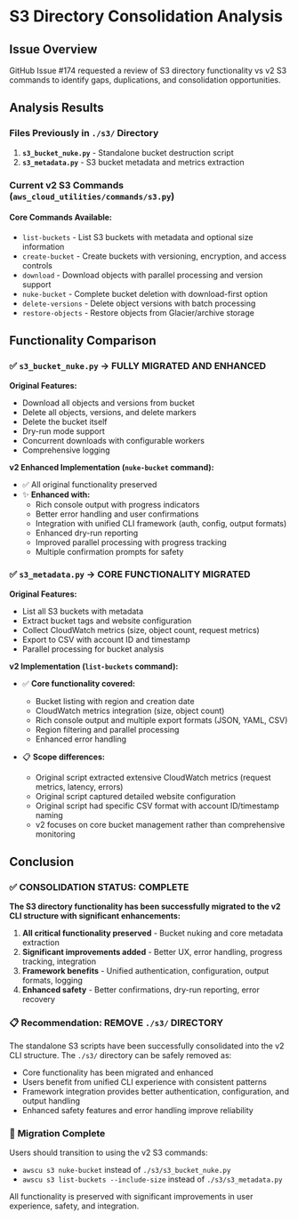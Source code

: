# S3 Directory Consolidation Analysis

## Issue Overview
GitHub Issue #174 requested a review of S3 directory functionality vs v2 S3 commands to identify gaps, duplications, and consolidation opportunities.

## Analysis Results

### Files Previously in `./s3/` Directory
1. **`s3_bucket_nuke.py`** - Standalone bucket destruction script
2. **`s3_metadata.py`** - S3 bucket metadata and metrics extraction

### Current v2 S3 Commands (`aws_cloud_utilities/commands/s3.py`)

#### Core Commands Available:
- `list-buckets` - List S3 buckets with metadata and optional size information
- `create-bucket` - Create buckets with versioning, encryption, and access controls
- `download` - Download objects with parallel processing and version support
- `nuke-bucket` - Complete bucket deletion with download-first option
- `delete-versions` - Delete object versions with batch processing
- `restore-objects` - Restore objects from Glacier/archive storage

## Functionality Comparison

### ✅ `s3_bucket_nuke.py` → **FULLY MIGRATED AND ENHANCED**

**Original Features:**
- Download all objects and versions from bucket
- Delete all objects, versions, and delete markers
- Delete the bucket itself
- Dry-run mode support
- Concurrent downloads with configurable workers
- Comprehensive logging

**v2 Enhanced Implementation (`nuke-bucket` command):**
- ✅ All original functionality preserved
- ✨ **Enhanced with:**
  - Rich console output with progress indicators
  - Better error handling and user confirmations
  - Integration with unified CLI framework (auth, config, output formats)
  - Enhanced dry-run reporting
  - Improved parallel processing with progress tracking
  - Multiple confirmation prompts for safety

### ✅ `s3_metadata.py` → **CORE FUNCTIONALITY MIGRATED**

**Original Features:**
- List all S3 buckets with metadata
- Extract bucket tags and website configuration
- Collect CloudWatch metrics (size, object count, request metrics)
- Export to CSV with account ID and timestamp
- Parallel processing for bucket analysis

**v2 Implementation (`list-buckets` command):**
- ✅ **Core functionality covered:**
  - Bucket listing with region and creation date
  - CloudWatch metrics integration (size, object count)
  - Rich console output and multiple export formats (JSON, YAML, CSV)
  - Region filtering and parallel processing
  - Enhanced error handling

- 📋 **Scope differences:**
  - Original script extracted extensive CloudWatch metrics (request metrics, latency, errors)
  - Original script captured detailed website configuration
  - Original script had specific CSV format with account ID/timestamp naming
  - v2 focuses on core bucket management rather than comprehensive monitoring

## Conclusion

### ✅ **CONSOLIDATION STATUS: COMPLETE**

**The S3 directory functionality has been successfully migrated to the v2 CLI structure with significant enhancements:**

1. **All critical functionality preserved** - Bucket nuking and core metadata extraction
2. **Significant improvements added** - Better UX, error handling, progress tracking, integration
3. **Framework benefits** - Unified authentication, configuration, output formats, logging
4. **Enhanced safety** - Better confirmations, dry-run reporting, error recovery

### 📋 **Recommendation: REMOVE `./s3/` DIRECTORY**

The standalone S3 scripts have been successfully consolidated into the v2 CLI structure. The `./s3/` directory can be safely removed as:

- Core functionality has been migrated and enhanced
- Users benefit from unified CLI experience with consistent patterns
- Framework integration provides better authentication, configuration, and output handling
- Enhanced safety features and error handling improve reliability

### 🔧 **Migration Complete**

Users should transition to using the v2 S3 commands:
- `awscu s3 nuke-bucket` instead of `./s3/s3_bucket_nuke.py`
- `awscu s3 list-buckets --include-size` instead of `./s3/s3_metadata.py`

All functionality is preserved with significant improvements in user experience, safety, and integration.